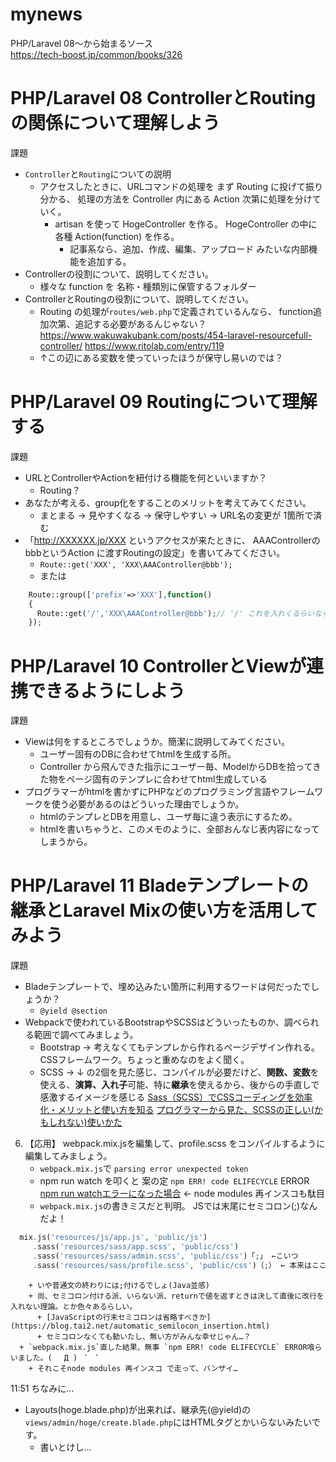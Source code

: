 # mynews

PHP/Laravel 08～から始まるソース  
https://tech-boost.jp/common/books/326  


# PHP/Laravel 08 ControllerとRoutingの関係について理解しよう
課題

- `Controller`と`Routing`についての説明
    + アクセスしたときに、URLコマンドの処理を まず Routing に投げて振り分かる、 処理の方法を Controller 内にある Action 次第に処理を分けていく。
      + artisan を使って HogeController を作る。 HogeController の中に各種 Action(function) を作る。
        + 記事系なら、追加、作成、編集、アップロード みたいな内部機能を追加する。
- Controllerの役割について、説明してください。
    + 様々な function を 名称・種類別に保管するフォルダー
- ControllerとRoutingの役割について、説明してください。
    + Routing の処理が`routes/web.php`で定義されているんなら、 function追加次第、追記する必要があるんじゃない？
      https://www.wakuwakubank.com/posts/454-laravel-resourcefull-controller/
      https://www.ritolab.com/entry/119
    + ↑この辺にある変数を使っていったほうが保守し易いのでは？

# PHP/Laravel 09 Routingについて理解する  
課題

- URLとControllerやActionを紐付ける機能を何といいますか？
    + Routing？
- あなたが考える、group化をすることのメリットを考えてみてください。
    + まとまる → 見やすくなる → 保守しやすい → URL名の変更が 1箇所で済む  
- 「http://XXXXXX.jp/XXX というアクセスが来たときに、 AAAControllerのbbbというAction に渡すRoutingの設定」を書いてみてください。
    + `Route::get('XXX', 'XXX\AAAController@bbb');`
    + または

```php
    Route::group(['prefix'=>'XXX'],function() 
    {
      Route::get('/','XXX\AAAController@bbb');// '/' これを入れくるらいなら、グループ化しないほうがいいんじゃね？… 
    });
```

# PHP/Laravel 10 ControllerとViewが連携できるようにしよう	
課題
- Viewは何をするところでしょうか。簡潔に説明してみてください。
    + ユーザー固有のDBに合わせてhtmlを生成する所。
    + Controller から飛んできた指示にユーザー毎、ModelからDBを拾ってきた物をページ固有のテンプレに合わせてhtml生成している
- プログラマーがhtmlを書かずにPHPなどのプログラミング言語やフレームワークを使う必要があるのはどういった理由でしょうか。
    + htmlのテンプレとDBを用意し、ユーザ毎に違う表示にするため。
    + htmlを書いちゃうと、このメモのように、全部おんなじ表内容になってしまうから。

# PHP/Laravel 11 Bladeテンプレートの継承とLaravel Mixの使い方を活用してみよう	
課題
- Bladeテンプレートで、埋め込みたい箇所に利用するワードは何だったでしょうか？
    + `@yield @section`
- Webpackで使われているBootstrapやSCSSはどういったものか、調べられる範囲で調べてみましょう。
    + Bootstrap → 考えなくてもテンプレから作れるページデザイン作れる。CSSフレームワーク。ちょっと重めなのをよく聞く。
    + SCSS → ↓ の2個を見た感じ、コンパイルが必要だけど、**関数、変数**を使える、**演算、入れ子**可能、特に**継承**を使えるから、後からの手直しで感激するイメージを感じる
      [Sass（SCSS）でCSSコーディングを効率化・メリットと使い方を知る](https://tech.qookie.jp/posts/info-sass-scss-feature/)
      [プログラマーから見た、SCSSの正しい(かもしれない)使いかた](https://qiita.com/sasuraisan/items/9a9dfb281cfdf5a12bd3)


6. 【応用】 webpack.mix.jsを編集して、profile.scss をコンパイルするように編集してみましょう。
    + `webpack.mix.js`で `parsing error unexpected token`
    +  npm run watch を叩くと 案の定 `npm ERR! code ELIFECYCLE` ERROR
      [npm run watchエラーになった場合](https://qiita.com/ishizukih/items/9673e709832dacaa5155) ← node modules 再インスコも駄目
      + `webpack.mix.js`の書きミスだと判明。 JSでは末尾にセミコロン(;)なんだよ！
```php
  mix.js('resources/js/app.js', 'public/js')
     .sass('resources/sass/app.scss', 'public/css')
     .sass('resources/sass/admin.scss', 'public/css')「;」 ←こいつ
     .sass('resources/sass/profile.scss', 'public/css')（;） ← 本来はここにだけ付ける
```
        + いや普通文の終わりには;付けるでしょ(Java並感)
        + 尚、セミコロン付ける派、いらない派、returnで値を返すときは決して直後に改行を入れない理論。とか色々あるらしい。
          + [JavaScriptの行末セミコロンは省略すべきか](https://blog.tai2.net/automatic_semilocon_insertion.html)
          + セミコロンなくても動いたし、無い方がみんな幸せじゃん…？
      + `webpack.mix.js`直した結果、無事 `npm ERR! code ELIFECYCLE` ERROR喰らいました。(　 Д )　ﾟ　ﾟ
        + それこそnode modules 再インスコ で走って、バンザイ…

11:51 ちなみに…
  - Layouts(hoge.blade.php)が出来れば、継承先(@yield)の`views/admin/hoge/create.blade.php`にはHTMLタグとかいらないみたいです。
    + 書いとけし… 
